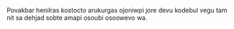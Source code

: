 Povakbar henilras kostocto arukurgas ojoniwpi jore devu kodebul vegu tam nit sa dehjad sobte amapi osoubi osoowevo wa.